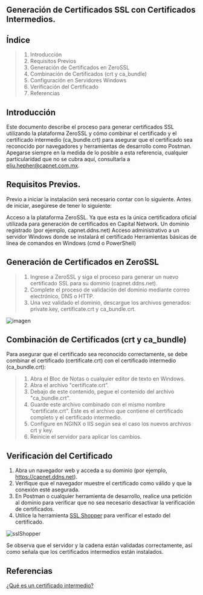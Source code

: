 ## Generación de Certificados SSL con Certificados Intermedios.

## Índice
> 1. Introducción
> 2. Requisitos Previos
> 3. Generación de Certificados en ZeroSSL
> 4. Combinación de Certificados (crt y ca_bundle)
> 5. Configuración en Servidores Windows
> 6. Verificación del Certificado
> 7. Referencias

## Introducción
Este documento describe el proceso para generar certificados SSL utilizando la plataforma ZeroSSL y cómo combinar el certificado y el certificado intermedio (ca_bundle.crt) para asegurar que el certificado sea reconocido por navegadores y herramientas de desarrollo como Postman.
Apegarse siempre en la medida de lo posible a esta referencia, cualquier particularidad que no se cubra aquí, consultarla a eliu.hepher@capnet.com.mx.

## Requisitos Previos.

Previo a iniciar la instalación será necesario contar con lo siguiente.
Antes de iniciar, asegúrese de tener lo siguiente:

Acceso a la plataforma ZeroSSL. Ya que esta es la única certificadora oficial utilizada para generación de certificados en Capital Network.
Un dominio registrado (por ejemplo, capnet.ddns.net)
Acceso administrativo a un servidor Windows donde se instalará el certificado
Herramientas básicas de línea de comandos en Windows (cmd o PowerShell)

## Generación de Certificados en ZeroSSL
> 1. Ingrese a ZeroSSL y siga el proceso para generar un nuevo certificado SSL para su dominio (capnet.ddns.net).
> 2. Complete el proceso de validación del dominio mediante correo electrónico, DNS o HTTP.
> 3. Una vez validado el dominio, descargue los archivos generados: private.key, certificate.crt y ca_bundle.crt.

![imagen](/img/certificate.png)

## Combinación de Certificados (crt y ca_bundle)
Para asegurar que el certificado sea reconocido correctamente, se debe combinar el certificado (certificate.crt) con el certificado intermedio (ca_bundle.crt):

> 1. Abra el Bloc de Notas o cualquier editor de texto en Windows.
> 2. Abra el archivo "certificate.crt”.
> 3. Debajo de este contenido, pegue el contenido del archivo "ca_bundle.crt".
> 4. Guarde este archivo combinado con el mismo nombre “certificate.crt”. Este es el archivo que contiene el certificado completo y el certificado intermedio.
> 5. Configure en NGINX o IIS según sea el caso los nuevos archivos crt y key.
> 6. Reinicie el servidor para aplicar los cambios.

## Verificación del Certificado
1. Abra un navegador web y acceda a su dominio (por ejemplo, https://capnet.ddns.net).
2. Verifique que el navegador muestre el certificado como válido y que la conexión esté asegurada.
3. En Postman o cualquier herramienta de desarrollo, realice una petición al dominio para verificar que no sea necesario desactivar la verificación de certificados.
4. Utilice la herramienta [SSL Shopper](https://www.sslshopper.com/ssl-checker.html#hostname=capnet.ddns.net:4450) para verificar el estado del certificado.

![sslShopper](/img/sslShopper.png)

Se observa que el servidor y la cadena están validadas correctamente, así como señala que los certificados intermedios están instalados.


## Referencias
[¿Qué es un certificado intermedio?](https://www.godaddy.com/es/help/que-es-un-certificado-intermedio-868)





